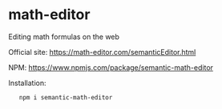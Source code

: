 # math-editor

Editing math formulas on the web 

Official site: https://math-editor.com/semanticEditor.html

NPM: https://www.npmjs.com/package/semantic-math-editor

Installation:

```
   npm i semantic-math-editor
```
